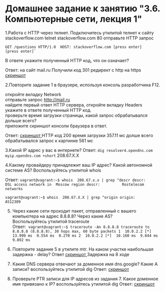 # Домашнее задание к занятию "3.6. Компьютерные сети, лекция 1"
1.Работа c HTTP через телнет.
Подключитесь утилитой телнет к сайту stackoverflow.com telnet stackoverflow.com 80
отправьте HTTP запрос  

``GET /questions HTTP/1.0 
HOST: stackoverflow.com
[press enter]   
[press enter]`   ``

В ответе укажите полученный HTTP код, что он означает?  

Ответ: на сайт mail.ru Получили код 301 редирект с http на https [скриншот ](https://drive.google.com/file/d/1Uz2F89E4k0jpMa7gmdpCIA6Ti0i-G1gK/view?usp=sharing)

2.Повторите задание 1 в браузере, используя консоль разработчика F12.  

откройте вкладку Network  
отправьте запрос http://mail.ru  
найдите первый ответ HTTP сервера, откройте вкладку Headers  
укажите в ответе полученный HTTP код.  
проверьте время загрузки страницы, какой запрос обрабатывался дольше всего?  
приложите скриншот консоли браузера в ответ.  

Ответ: [скриншот ](https://drive.google.com/file/d/1b5MI70pjy5cnwpeKDE4Vqof7NdzbJh6L/view?usp=sharing)
HTTP код 200 время загрузки 357.11 мс долше всего обрабатывался запрос к картинке 561 мс

3.Какой IP адрес у вас в интернете?
Ответ: `dig resolver4.opendns.com myip.opendns.com +short`
208.67.X.X

4.Какому провайдеру принадлежит ваш IP адрес? Какой автономной системе AS? Воспользуйтесь утилитой whois  

Ответ: `vagrant@vagrant:~$ whois  208.67.x.x | grep ^descr
descr:          DSL access network in  Moscow region
descr:          Rostelecom networks`

`vagrant@vagrant:~$ whois  208.67.X.X | grep ^origin
origin:         AS12389`  

5. Через какие сети проходит пакет, отправленный с вашего компьютера на адрес 8.8.8.8? Через какие AS?  
Воспользуйтесь утилитой traceroute  
Ответ:` vagrant@vagrant:~$ traceroute -An 8.8.8.8
traceroute to 8.8.8.8 (8.8.8.8), 30 hops max, 60 byte packets
 1  10.0.2.2 [*]  13.999 ms  0.554 ms  0.270 ms
 2  10.0.2.2 [*]  10.160 ms  9.844 ms  9.892 ms`

6. Повторите задание 5 в утилите mtr. На каком участке наибольшая задержка - delay?
Ответ  [скриншот ](https://drive.google.com/file/d/1iXH5eDwIwn-TCEQMu294G0f99LcpBoPp/view?usp=sharing)
Задержка на 8 ходе 
7. Какие DNS сервера отвечают за доменное имя dns.google? Какие A записи? воспользуйтесь утилитой dig
Ответ: [скриншот](https://drive.google.com/file/d/1B2f__E-QdWdsHLUer6fpOcbil8gBVzFC/view?usp=sharing) 
8. Проверьте PTR записи для IP адресов из задания 7. Какое доменное имя привязано к IP? воспользуйтесь утилитой dig
Ответ: [скриншот](https://drive.google.com/file/d/1ScUIMM7i0_7-qkF-lL2XNFPrLw1H7dKx/view?usp=sharing) 
